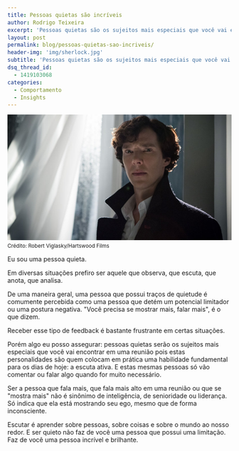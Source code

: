 ```yaml
---
title: Pessoas quietas são incríveis
author: Rodrigo Teixeira
excerpt: 'Pessoas quietas são os sujeitos mais especiais que você vai encontrar nao longo de sua vida'
layout: post
permalink: blog/pessoas-quietas-sao-incriveis/
header-img: 'img/sherlock.jpg'
subtitle: 'Pessoas quietas são os sujeitos mais especiais que você vai encontrar nao longo de sua vida'
dsq_thread_id:
  - 1419103068
categories:
  - Comportamento
  - Insights
---
```



![Sherlock Holmes](/img/sherlock.jpg#responsive "Sherlock Holmes")
<small>Crédito: Robert Viglasky/Hartswood Films</small>

Eu sou uma pessoa quieta. 

Em diversas situações prefiro ser aquele que observa, que escuta, que anota, que analisa. 

De uma maneira geral, uma pessoa que possui traços de quietude é comumente percebida como uma pessoa que detém um potencial limitador ou uma postura negativa. "Você precisa se mostrar mais, falar mais", é o que dizem. 

Receber esse tipo de feedback é bastante frustrante em certas situações. 

Porém algo eu posso assegurar: pessoas quietas serão os sujeitos mais especiais que você vai encontrar em uma reunião pois estas personalidades são quem colocam em prática uma habilidade fundamental para os dias de hoje: a escuta ativa. E estas mesmas pessoas só vão comentar ou falar algo quando for muito necessário. 

Ser a pessoa que fala mais, que fala mais alto em uma reunião ou que se "mostra mais" não é sinônimo de inteligência, de senioridade ou liderança. Só indica que ela está mostrando seu ego, mesmo que de forma inconsciente. 

Escutar é aprender sobre pessoas, sobre coisas e sobre o mundo ao nosso redor. E ser quieto não faz de você uma pessoa que possui uma limitação. Faz de você uma pessoa incrível e brilhante. 